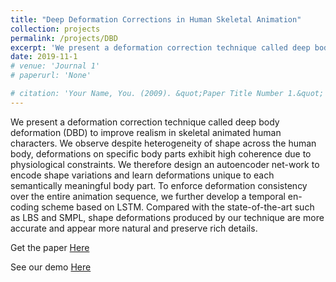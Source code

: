 ```yaml
---
title: "Deep Deformation Corrections in Human Skeletal Animation"
collection: projects
permalink: /projects/DBD
excerpt: 'We present a deformation correction technique called deep body deformation (DBD) to improve realism in skeletal animated human characters.'
date: 2019-11-1
# venue: 'Journal 1'
# paperurl: 'None'

# citation: 'Your Name, You. (2009). &quot;Paper Title Number 1.&quot; <i>Journal 1</i>. 1(1).'
---
```


We present a deformation correction technique called deep body deformation (DBD) to improve realism in skeletal animated human
characters. We observe despite heterogeneity of shape across the human body, deformations on specific body parts exhibit high coherence due to physiological constraints. We therefore design an autoencoder net-work to encode shape variations and learn deformations unique to each semantically meaningful body part. To enforce deformation consistency over the entire animation sequence, we further develop a temporal en-coding scheme based on LSTM. Compared with the state-of-the-art such as LBS and SMPL, shape deformations produced by our technique are more accurate and appear more natural and preserve rich details.

Get the paper [Here](https://drive.google.com/file/d/1JMJYZvEwq8J2EMYoUx9MfRl0GSR27GZY/view?usp=sharing)

See our demo [Here](https://drive.google.com/file/d/15p_7tZWrYs8E4fbqUo-QIipoVJ4Tr5e_/view?usp=sharing)